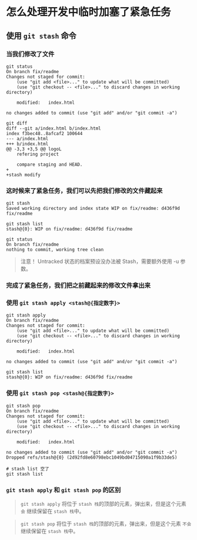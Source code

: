 # 怎么处理开发中临时加塞了紧急任务

## 使用 `git stash` 命令

### 当我们修改了文件

```shell
git status
On branch fix/readme
Changes not staged for commit:
    (use "git add <file>..." to update what will be committed)
    (use "git checkout -- <file>..." to discard changes in working directory)

    modified:   index.html

no changes added to commit (use "git add" and/or "git commit -a")

git diff
diff --git a/index.html b/index.html
index f3bec48..8afcaf2 100644
--- a/index.html
+++ b/index.html
@@ -3,3 +3,5 @@ logoL
    refering project

    compare staging and HEAD.
+
+stash modify
```

### 这时候来了紧急任务，我们可以先把我们修改的文件藏起来

```shell
git stash
Saved working directory and index state WIP on fix/readme: d436f9d fix/readme

git stash list
stash@{0}: WIP on fix/readme: d436f9d fix/readme

git status
On branch fix/readme
nothing to commit, working tree clean
```

> 注意！
> Untracked 状态的档案预设没办法被 Stash，需要额外使用 -u 参数。

### 完成了紧急任务，我们把之前藏起来的修改文件拿出来

### 使用 `git stash apply <stash@{指定数字}>`

```shell
git stash apply
On branch fix/readme
Changes not staged for commit:
    (use "git add <file>..." to update what will be committed)
    (use "git checkout -- <file>..." to discard changes in working directory)

    modified:   index.html

no changes added to commit (use "git add" and/or "git commit -a")

git stash list
stash@{0}: WIP on fix/readme: d436f9d fix/readme
```

### 使用 `git stash pop <stash@{指定数字}>`

```shell
git stash pop
On branch fix/readme
Changes not staged for commit:
    (use "git add <file>..." to update what will be committed)
    (use "git checkout -- <file>..." to discard changes in working directory)

    modified:   index.html

no changes added to commit (use "git add" and/or "git commit -a")
Dropped refs/stash@{0} (2d92fd8e60798ebc1049bd04715090a1f9b33de5)

# stash list 空了
git stash list
```

### `git stash apply` 和 `git stash pop` 的区别

> `git stash apply` 将位于 `stash 栈`的顶部的元素，弹出来，但是这个元素 `会` 继续保留在 `stash 栈`中。

> `git stash pop` 将位于 `stash 栈`的顶部的元素，弹出来，但是这个元素 `不会` 继续保留在 `stash 栈`中。
